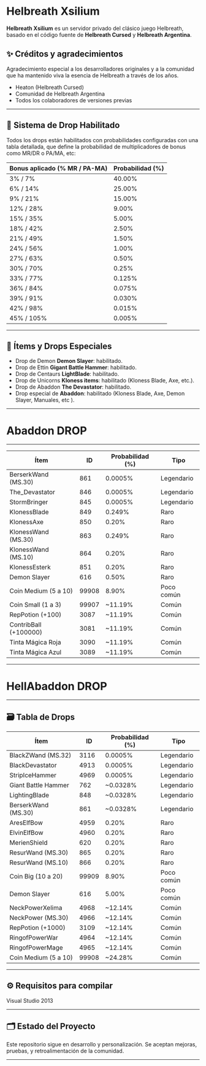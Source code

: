 # Helbreath Xsilium

**Helbreath Xsilium** es un servidor privado del clásico juego Helbreath, basado en el código fuente de **Helbreath Cursed** y **Helbreath Argentina**.

## ✨ Créditos y agradecimientos

Agradecimiento especial a los desarrolladores originales y a la comunidad que ha mantenido viva la esencia de Helbreath a través de los años.

- Heaton (Helbreath Cursed)
- Comunidad de Helbreath Argentina
- Todos los colaboradores de versiones previas

---

## 🧱 Sistema de Drop Habilitado

Todos los drops están habilitados con probabilidades configuradas con una tabla detallada, que define la probabilidad de multiplicadores de bonus como MR/DR o PA/MA, etc:

| Bonus aplicado (% MR / PA-MA) | Probabilidad (%) |
|-------------------------------|------------------|
| 3% / 7%                       | 40.00%           |
| 6% / 14%                      | 25.00%           |
| 9% / 21%                      | 15.00%           |
| 12% / 28%                     | 9.00%            |
| 15% / 35%                     | 5.00%            |
| 18% / 42%                     | 2.50%            |
| 21% / 49%                     | 1.50%            |
| 24% / 56%                     | 1.00%            |
| 27% / 63%                     | 0.50%            |
| 30% / 70%                     | 0.25%            |
| 33% / 77%                     | 0.125%           |
| 36% / 84%                     | 0.075%           |
| 39% / 91%                     | 0.030%           |
| 42% / 98%                     | 0.015%           |
| 45% / 105%                    | 0.005%           |

---

## 🎁 Ítems y Drops Especiales

- Drop de Demon **Demon Slayer**: habilitado.
- Drop de Ettin **Gigant Battle Hammer**: habilitado.
- Drop de Centaurs **LightBlade**: habilitado.
- Drop de Unicorns **Kloness items**: habilitado (Kloness Blade, Axe, etc.).
- Drop de Abaddon **The Devastator**: habilitado.
- Drop especial de **Abaddon**: habilitado (Kloness Blade, Axe, Demon Slayer, Manuales, etc ).

---


# Abaddon DROP

---


| Ítem                           | ID    | Probabilidad (%) | Tipo        |
|--------------------------------|-------|------------------|-------------|
| BerserkWand (MS.30)           | 861   | 0.0005%          | Legendario  |
| The_Devastator                | 846   | 0.0005%          | Legendario  |
| StormBringer                  | 845   | 0.0005%          | Legendario  |
| KlonessBlade                  | 849   | 0.249%           | Raro        |
| KlonessAxe                    | 850   | 0.20%            | Raro        |
| KlonessWand (MS.30)           | 863   | 0.249%           | Raro         |
| KlonessWand (MS.10)           | 864   | 0.20%            | Raro        |
| KlonessEsterk                 | 851   | 0.20%            | Raro        |
| Demon Slayer                  | 616   | 0.50%            | Raro         |
| Coin Medium (5 a 10)          | 99908 | 8.90%            | Poco común  |
| Coin Small (1 a 3)            | 99907 | ~11.19%          | Común       |
| RepPotion (+100)             | 3087  | ~11.19%          | Común       |
| ContribBall (+100000)         | 3081  | ~11.19%          | Común       |
| Tinta Mágica Roja             | 3090  | ~11.19%          | Común       |
| Tinta Mágica Azul             | 3089  | ~11.19%          | Común       |


---


# HellAbaddon DROP

---

## 🗃️ Tabla de Drops

| Ítem                           | ID    | Probabilidad (%) | Tipo        |
|--------------------------------|-------|------------------|-------------|
| BlackZWand (MS.32)            | 3116  | 0.0005%          | Legendario  |
| BlackDevastator               | 4913  | 0.0005%          | Legendario  |
| StripIceHammer                | 4969  | 0.0005%          | Legendario  |
| Giant Battle Hammer           | 762   | ~0.0328%         | Legendario  |
| LightingBlade                 | 848   | ~0.0328%         | Legendario  |
| BerserkWand (MS.30)           | 861   | ~0.0328%         | Legendario  |
| AresElfBow                    | 4959  | 0.20%            | Raro        |
| ElvinElfBow                   | 4960  | 0.20%            | Raro        |
| MerienShield                  | 620   | 0.20%            | Raro        |
| ResurWand (MS.30)             | 865   | 0.20%            | Raro        |
| ResurWand (MS.10)             | 866   | 0.20%            | Raro        |
| Coin Big (10 a 20)            | 99909 | 8.90%            | Poco común  |
| Demon Slayer                  | 616   | 5.00%            | Poco común  |
| NeckPowerXelima               | 4968  | ~12.14%          | Común       |
| NeckPower (MS.30)             | 4966  | ~12.14%          | Común       |
| RepPotion (+1000)             | 3109  | ~12.14%          | Común       |
| RingofPowerWar                | 4964  | ~12.14%          | Común       |
| RingofPowerMage               | 4965  | ~12.14%          | Común       |
| Coin Medium (5 a 10)          | 99908 | ~24.28%          | Común       |



---




## ⚙️ Requisitos para compilar

Visual Studio 2013

---

## 🗂️ Estado del Proyecto

Este repositorio sigue en desarrollo y personalización. Se aceptan mejoras, pruebas, y retroalimentación de la comunidad.

---

